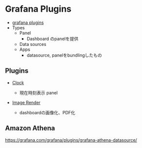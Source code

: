 # Grafana Plugins

* [grafana plugins](https://grafana.com/grafana/plugins/)
* Types
  * Panel
    * Dashboard のpanelを提供
  * Data sources
  * Apps
    * datasource, panelをbundlingしたもの

## Plugins

* [Clock](https://grafana.com/grafana/plugins/grafana-clock-panel/)
  * 現在時刻表示 panel

* [Image Render](https://grafana.com/grafana/plugins/grafana-image-renderer/)
  * dashboardの画像化、PDF化


## Amazon Athena

https://grafana.com/grafana/plugins/grafana-athena-datasource/
